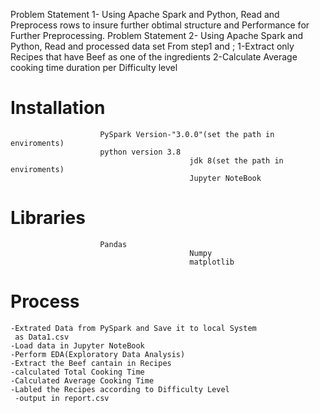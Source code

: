 Problem Statement 1- Using Apache Spark and Python, Read and Preprocess rows to insure further obtimal structure and Performance
					 for Further Preprocessing.
Problem Statement 2- Using Apache Spark and Python, Read and processed data set From step1 and ;
						1-Extract only Recipes that have Beef as one of the ingredients 
						2-Calculate Average cooking time duration per Difficulty level 
						
# Installation						
						
						PySpark Version-"3.0.0"(set the path in enviroments)
						python version 3.8
                                            jdk 8(set the path in enviroments)
	                                        Jupyter NoteBook
						
# Libraries						
						Pandas
	                                        Numpy
	                                        matplotlib
# Process


	-Extrated Data from PySpark and Save it to local System
	 as Data1.csv
	-Load data in Jupyter NoteBook
	-Perform EDA(Exploratory Data Analysis)
	-Extract the Beef cantain in Recipes
	-calculated Total Cooking Time
	-Calculated Average Cooking Time
	-Labled the Recipes according to Difficulty Level
     -output in report.csv
